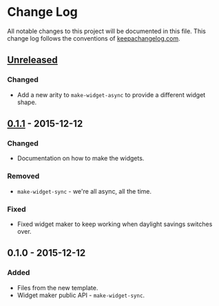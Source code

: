 # Change Log
All notable changes to this project will be documented in this file. This change log follows the conventions of [keepachangelog.com](http://keepachangelog.com/).

## [Unreleased][unreleased]
### Changed
- Add a new arity to `make-widget-async` to provide a different widget shape.

## [0.1.1] - 2015-12-12
### Changed
- Documentation on how to make the widgets.

### Removed
- `make-widget-sync` - we're all async, all the time.

### Fixed
- Fixed widget maker to keep working when daylight savings switches over.

## 0.1.0 - 2015-12-12
### Added
- Files from the new template.
- Widget maker public API - `make-widget-sync`.

[unreleased]: https://github.com/your-name/fluffy-giggle/compare/0.1.1...HEAD
[0.1.1]: https://github.com/your-name/fluffy-giggle/compare/0.1.0...0.1.1
